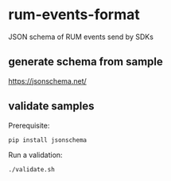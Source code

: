 # rum-events-format

JSON schema of RUM events send by SDKs

## generate schema from sample

https://jsonschema.net/

## validate samples

Prerequisite:

    pip install jsonschema
    
Run a validation:

    ./validate.sh
